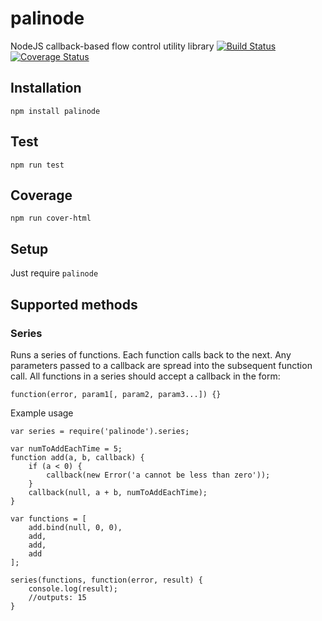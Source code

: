 # palinode
NodeJS callback-based flow control utility library
[![Build Status](https://travis-ci.org/GannettDigital/palinode.svg?branch=master)](https://travis-ci.org/GannettDigital/palinode)  [![Coverage Status](https://coveralls.io/repos/github/GannettDigital/palinode/badge.svg?branch=master)](https://coveralls.io/github/GannettDigital/palinode?branch=master)
## Installation
```Shell
npm install palinode
```
## Test 

```Shell
npm run test
```

## Coverage

```Shell
npm run cover-html
```

## Setup

Just require `palinode` 

## Supported methods

### Series
Runs a series of functions.  Each function calls back to the next. Any parameters passed to a callback are spread into the subsequent function call.
All functions in a series should accept a callback in the form:
```
function(error, param1[, param2, param3...]) {}
```
Example usage
```
var series = require('palinode').series;

var numToAddEachTime = 5;
function add(a, b, callback) {
    if (a < 0) {
        callback(new Error('a cannot be less than zero'));
    }
    callback(null, a + b, numToAddEachTime);
}

var functions = [
    add.bind(null, 0, 0),
    add,
    add,
    add
];

series(functions, function(error, result) {
    console.log(result);
    //outputs: 15
}
```

